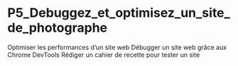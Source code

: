 # P5_Debuggez_et_optimisez_un_site_de_photographe
Optimiser les performances d’un site web
Débugger un site web grâce aux Chrome DevTools
Rédiger un cahier de recette pour tester un site
